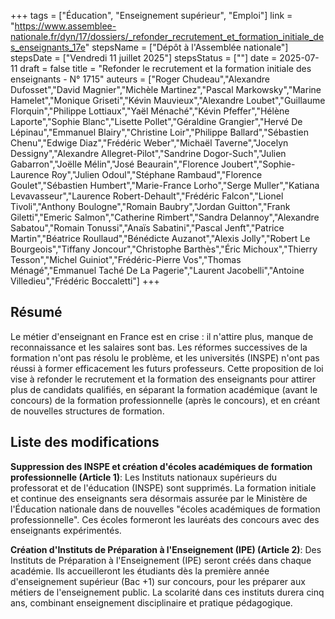 +++
tags = ["Éducation", "Enseignement supérieur", "Emploi"]
link = "https://www.assemblee-nationale.fr/dyn/17/dossiers/_refonder_recrutement_et_formation_initiale_des_enseignants_17e"
stepsName = ["Dépôt à l'Assemblée nationale"]
stepsDate = ["Vendredi 11 juillet 2025"]
stepsStatus = [""]
date = 2025-07-11
draft = false
title = "Refonder le recrutement et la formation initiale des enseignants - N° 1715"
auteurs = ["Roger Chudeau","Alexandre Dufosset","David Magnier","Michèle Martinez","Pascal Markowsky","Marine Hamelet","Monique Griseti","Kévin Mauvieux","Alexandre Loubet","Guillaume Florquin","Philippe Lottiaux","Yaël Ménaché","Kévin Pfeffer","Hélène Laporte","Sophie Blanc","Lisette Pollet","Géraldine Grangier","Hervé De Lépinau","Emmanuel Blairy","Christine Loir","Philippe Ballard","Sébastien Chenu","Edwige Diaz","Frédéric Weber","Michaël Taverne","Jocelyn Dessigny","Alexandre Allegret-Pilot","Sandrine Dogor-Such","Julien Gabarron","Joëlle Mélin","José Beaurain","Florence Joubert","Sophie-Laurence Roy","Julien Odoul","Stéphane Rambaud","Florence Goulet","Sébastien Humbert","Marie-France Lorho","Serge Muller","Katiana Levavasseur","Laurence Robert-Dehault","Frédéric Falcon","Lionel Tivoli","Anthony Boulogne","Romain Baubry","Jordan Guitton","Frank Giletti","Emeric Salmon","Catherine Rimbert","Sandra Delannoy","Alexandre Sabatou","Romain Tonussi","Anaïs Sabatini","Pascal Jenft","Patrice Martin","Béatrice Roullaud","Bénédicte Auzanot","Alexis Jolly","Robert Le Bourgeois","Tiffany Joncour","Christophe Barthès","Éric Michoux","Thierry Tesson","Michel Guiniot","Frédéric-Pierre Vos","Thomas Ménagé","Emmanuel Taché De La Pagerie","Laurent Jacobelli","Antoine Villedieu","Frédéric Boccaletti"]
+++

## Résumé

Le métier d'enseignant en France est en crise : il n'attire plus, manque de reconnaissance et les salaires sont bas. Les réformes successives de la formation n'ont pas résolu le problème, et les universités (INSPE) n'ont pas réussi à former efficacement les futurs professeurs. Cette proposition de loi vise à refonder le recrutement et la formation des enseignants pour attirer plus de candidats qualifiés, en séparant la formation académique (avant le concours) de la formation professionnelle (après le concours), et en créant de nouvelles structures de formation.

## Liste des modifications

**Suppression des INSPE et création d'écoles académiques de formation professionnelle (Article 1)**: Les Instituts nationaux supérieurs du professorat et de l'éducation (INSPE) sont supprimés. La formation initiale et continue des enseignants sera désormais assurée par le Ministère de l'Éducation nationale dans de nouvelles "écoles académiques de formation professionnelle". Ces écoles formeront les lauréats des concours avec des enseignants expérimentés.

**Création d'Instituts de Préparation à l'Enseignement (IPE) (Article 2)**: Des Instituts de Préparation à l'Enseignement (IPE) seront créés dans chaque académie. Ils accueilleront les étudiants dès la première année d'enseignement supérieur (Bac +1) sur concours, pour les préparer aux métiers de l'enseignement public. La scolarité dans ces instituts durera cinq ans, combinant enseignement disciplinaire et pratique pédagogique.
